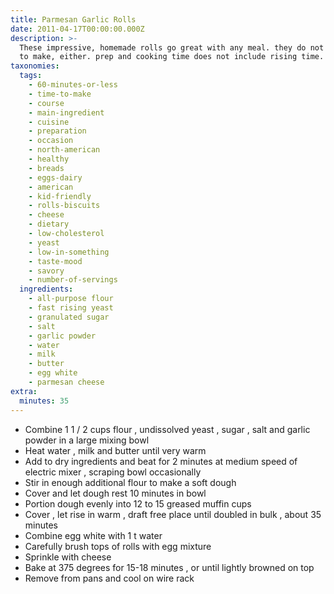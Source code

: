 ```yaml
---
title: Parmesan Garlic Rolls
date: 2011-04-17T00:00:00.000Z
description: >-
  These impressive, homemade rolls go great with any meal. they do not take long
  to make, either. prep and cooking time does not include rising time.
taxonomies:
  tags:
    - 60-minutes-or-less
    - time-to-make
    - course
    - main-ingredient
    - cuisine
    - preparation
    - occasion
    - north-american
    - healthy
    - breads
    - eggs-dairy
    - american
    - kid-friendly
    - rolls-biscuits
    - cheese
    - dietary
    - low-cholesterol
    - yeast
    - low-in-something
    - taste-mood
    - savory
    - number-of-servings
  ingredients:
    - all-purpose flour
    - fast rising yeast
    - granulated sugar
    - salt
    - garlic powder
    - water
    - milk
    - butter
    - egg white
    - parmesan cheese
extra:
  minutes: 35
---
```

 - Combine 1 1 / 2 cups flour , undissolved yeast , sugar , salt and garlic powder in a large mixing bowl
 - Heat water , milk and butter until very warm
 - Add to dry ingredients and beat for 2 minutes at medium speed of electric mixer , scraping bowl occasionally
 - Stir in enough additional flour to make a soft dough
 - Cover and let dough rest 10 minutes in bowl
 - Portion dough evenly into 12 to 15 greased muffin cups
 - Cover , let rise in warm , draft free place until doubled in bulk , about 35 minutes
 - Combine egg white with 1 t water
 - Carefully brush tops of rolls with egg mixture
 - Sprinkle with cheese
 - Bake at 375 degrees for 15-18 minutes , or until lightly browned on top
 - Remove from pans and cool on wire rack

